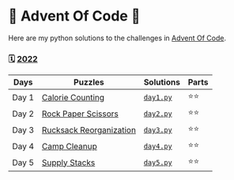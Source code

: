 # 🌟 Advent Of Code 🌟 
Here are my python solutions to the challenges in [Advent Of Code](https://adventofcode.com/).


### 🗓 [2022](https://adventofcode.com/2022)

| Days  | Puzzles                                                        | Solutions                  | Parts |
|-------|----------------------------------------------------------------|----------------------------|-------|
| Day 1 | [Calorie Counting](https://adventofcode.com/2022/day/1)        | [`day1.py`](/day1/day1.py) | ⭐⭐    |
| Day 2 | [Rock Paper Scissors](https://adventofcode.com/2022/day/2)     | [`day2.py`](/day2/day2.py) | ⭐⭐    |
| Day 3 | [Rucksack Reorganization](https://adventofcode.com/2022/day/3) | [`day3.py`](/day3/day3.py) | ⭐⭐    |
| Day 4 | [Camp Cleanup](https://adventofcode.com/2022/day/4)            | [`day4.py`](/day4/day4.py) | ⭐⭐    |
| Day 5 | [Supply Stacks](https://adventofcode.com/2022/day/5)           | [`day5.py`](/day5/day5.py) | ⭐⭐    |